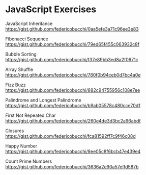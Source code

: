 JavaScript Exercises
=====

JavaScript Inheritance  
https://gist.github.com/federicobucchi/0aa5efe3a71c96ee3e83

Fibonacci Sequence  
https://gist.github.com/federicobucchi/79ed65f455c063932c8f

Bubble Sorting  
https://gist.github.com/federicobucchi/f37e89bb3ed8a2f0671c

Array Shuffle  
https://gist.github.com/federicobucchi/780f0b94ceb0d7bc4a0e

Fizz Buzz  
https://gist.github.com/federicobucchi/882c94755956c108e7ee

Palindrome and Longest Palindrome  
https://gist.github.com/federicobucchi/b9ab05578c480cce70d1

First Not Repeated Char  
https://gist.github.com/federicobucchi/260e4de3d3bc2a96abdf

Closures  
https://gist.github.com/federicobucchi/fca81592ff7c9f46c08d

Happy Number  
https://gist.github.com/federicobucchi/8ee05c8f6bcb47e439e4

Count Prime Numbers  
https://gist.github.com/federicobucchi/3636a2e90a57effd587b
